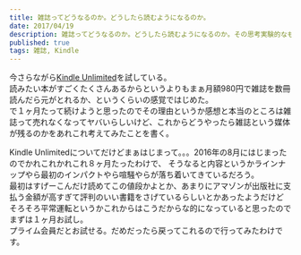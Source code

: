```yaml
---
title: 雑誌ってどうなるのか。どうしたら読むようになるのか。
date: 2017/04/19
description: 雑誌ってどうなるのか。どうしたら読むようになるのか。その思考実験的なもの。
published: true
tags: 雑誌, Kindle
---
```


今さらながら[Kindle Unlimited](https://www.amazon.co.jp/b?node=3197885051)を試している。  
読みたい本がすごくたくさんあるからというよりもまぁ月額980円で雑誌を数冊読んだら元がとれるか、というくらいの感覚ではじめた。  
で１ヶ月たって続けようと思ったのでその理由というか感想と本当のところは雑誌って売れなくなってヤバいらしいけど、これからどうやったら雑誌という媒体が残るのかをあれこれ考えてみたことを書く。

Kindle Unlimitedについてだけどまぁはじまって。。。2016年の8月にはじまったのでかれこれかれこれ８ヶ月たったわけで、
そうなると内容というかラインナップやら最初のインパクトやら喧騒やらが落ち着いてきているだろう。  
最初はすげーこんだけ読めてこの値段かよとか、あまりにアマゾンが出版社に支払う金額が高すぎて評判のいい書籍をさげているらしいとかあったようだけど  
そろそろ平常運転というかこれからはこうだからな的になっていると思ったのでまずは１ヶ月お試し。  
プライム会員だとお試せる。だめだったら戻ってこれるので行ってみたわけです。  
